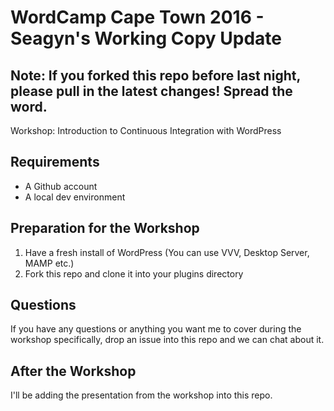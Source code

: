 # WordCamp Cape Town 2016 - Seagyn's Working Copy Update

## Note: If you forked this repo before last night, please pull in the latest changes! Spread the word.

Workshop: Introduction to Continuous Integration with WordPress

## Requirements

+ A Github account
+ A local dev environment

## Preparation for the Workshop

1. Have a fresh install of WordPress (You can use VVV, Desktop Server, MAMP etc.)
2. Fork this repo and clone it into your plugins directory

## Questions

If you have any questions or anything you want me to cover during the workshop specifically, drop an issue into this repo and we can chat about it.

## After the Workshop

I'll be adding the presentation from the workshop into this repo.
